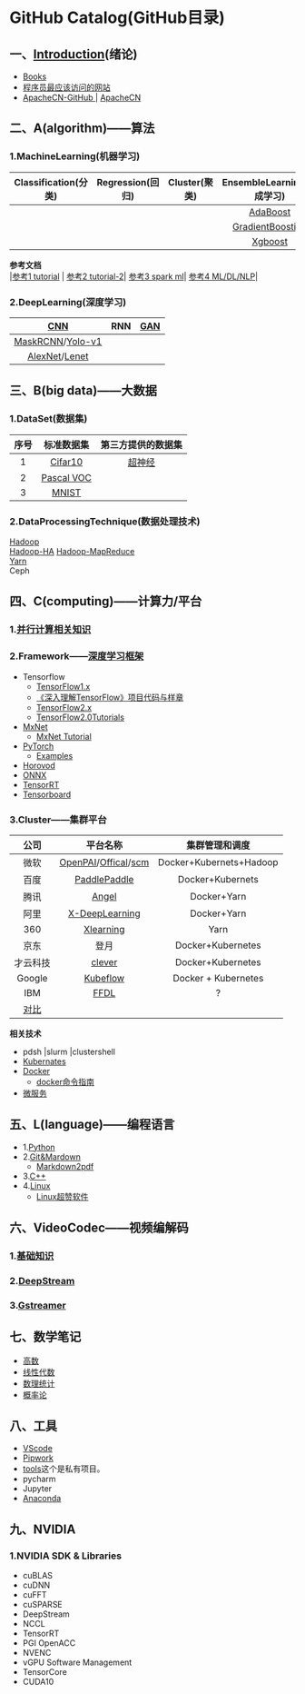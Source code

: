 # GitHub  Catalog(GitHub目录)    
## 一、[Introduction](notes/introduction01.md)(绪论)  
* [Books](https://github.com/fusimeng/book)  
* [程序员最应该访问的网站](https://github.com/fusimeng/Best-websites-a-programmer-should-visit-zh)   
* [ApacheCN-GitHub
](https://github.com/apachecn)| [ApacheCN](http://www.apachecn.org/)   
## 二、A(algorithm)——算法   
### 1.MachineLearning(机器学习)   
|Classification(分类)|Regression(回归)|Cluster(聚类)|EnsembleLearning(集成学习)|  
|:----:|:----:|:----:|:-----:|   
||||[AdaBoost](https://github.com/fusimeng/AdaBoost)|
||||[GradientBoosting](https://github.com/fusimeng/GradientBoosting)|
||||[Xgboost](https://github.com/fusimeng/Xgboost)|
   
**参考文档**  
|[参考1 tutorial](https://github.com/fusimeng/Algorithms-Tutorial) | [参考2 tutorial-2](https://github.com/fusimeng/tutorial)| [参考3 spark ml](https://github.com/fusimeng/spark-ml-source-analysis)| [参考4 ML/DL/NLP](https://github.com/fusimeng/AiLearning)|
### 2.DeepLearning(深度学习) 
|[CNN](https://github.com/fusimeng/CNNTutorials)|RNN|[GAN](https://github.com/fusimeng/GANTutorials)|  
|:-------:|:----:|:----:|
|[MaskRCNN](https://github.com/fusimeng/MaskRCNN)/[Yolo-v1](https://github.com/fusimeng/Yolo-v1)|||
|[AlexNet](https://github.com/fusimeng/AlexNet)/[Lenet](https://github.com/fusimeng/LeNet)|||
## 三、B(big data)——大数据  
### 1.DataSet(数据集)  
|序号|标准数据集| 第三方提供的数据集|
|:--:|:---:|:---:|
|1|[Cifar10](http://www.cs.toronto.edu/~kriz/cifar.html)|[超神经](https://hyper.ai/datasets)|
|2|[Pascal VOC](http://host.robots.ox.ac.uk/pascal/VOC/)||
|3|[MNIST](http://yann.lecun.com/exdb/mnist/) || 
### 2.DataProcessingTechnique(数据处理技术)  
[Hadoop](https://github.com/fusimeng/Hadoop)  
[Hadoop-HA](https://github.com/fusimeng/Hadoop-HA) 
[Hadoop-MapReduce](https://github.com/fusimeng/Hadoop-MapReduce)  
[Yarn](https://github.com/fusimeng/Yarn)    
Ceph      
## 四、C(computing)——计算力/平台   
### 1.[并行计算相关知识](https://github.com/fusimeng/ParallelComputing) 
### 2.Framework——[深度学习框架](notes/frameworks.md)
* Tensorflow
    * [TensorFlow1.x](https://github.com/fusimeng/TensorFlow)   
    * [《深入理解TensorFlow》项目代码与样章](https://github.com/fusimeng/tensorflow-in-depth)  
    * [TensorFlow2.x](https://github.com/fusimeng/TensorFlow2.x)      
    *  [TensorFlow2.0Tutorials](https://github.com/fusimeng/TensorFlow2.0Tutorials)   
* [MxNet](https://github.com/fusimeng/mxnet_)  
    * [MxNet Tutorial](https://github.com/fusimeng/MxNet)      
* [PyTorch](https://github.com/fusimeng/PyTorch)  
    * [Examples](https://github.com/fusimeng/pytorchexamples)  
* [Horovod](https://github.com/fusimeng/Horovod)
* [ONNX](https://github.com/onnx)     
* [TensorRT](https://github.com/fusimeng/TensorRT)  
* [Tensorboard](https://github.com/fusimeng/Tensorboard/settings)
### 3.Cluster——集群平台  
|公司 | 平台名称| 集群管理和调度|  
|:----:|:-------:|:--------------:|    
|微软|[OpenPAI](https://github.com/fusimeng/OpenPAI)/[Offical](https://github.com/Microsoft/pai)/[scm](https://github.com/fusimeng/scm)|Docker+Kubernets+Hadoop|    
|百度|[PaddlePaddle](http://paddlepaddle.org/zh)|  Docker+Kubernets|  
|腾讯|[Angel](https://github.com/Angel-ML/angel)|Docker+Yarn|  
|阿里|[X-DeepLearning](https://github.com/alibaba/x-deeplearning)|Docker+Yarn|
|360|[Xlearning](https://github.com/Qihoo360/XLearning)|Yarn|
|京东|登月|Docker+Kubernetes|
|才云科技|[clever](https://caicloud.io/products/clever)|Docker+Kubernetes|
|Google|[Kubeflow](https://github.com/kubeflow)|Docker + Kubernetes|
|IBM|[FFDL](https://github.com/IBM/FfDL)|?|
|[对比](notes/clusterframeworkcompare.md)   |
**相关技术**     
* pdsh |slurm |clustershell 
* [Kubernates](https://github.com/fusimeng/k8s) 
* [Docker](https://github.com/fusimeng/Docker)   
    * [docker命令指南](https://github.com/fusimeng/docker-directive)
* [微服务](https://github.com/fusimeng/micro-Services-Tutorial)   

## 五、L(language)——编程语言   
* 1.[Python](https://github.com/fusimeng/Python)  
* 2.[Git&Mardown](https://github.com/fusimeng/Git)   
    * [Markdown2pdf](https://github.com/fusimeng/transfer)  
* 3.[C++](https://github.com/fusimeng/C)  
* 4.[Linux](https://github.com/fusimeng/Linux)   
    * [Linux超赞软件](https://github.com/fusimeng/Awesome-Linux-Software-zh_CN)   

## 六、VideoCodec——视频编解码  
### 1.[基础知识](https://github.com/fusimeng/VideoCodecTheoryBasis)  
### 2.[DeepStream](https://github.com/fusimeng/DeepStream3.0)  
### 3.[Gstreamer](https://github.com/fusimeng/Gstreamer)  
 

## 七、数学笔记   
* [高数](https://github.com/fusimeng/Math/tree/master/higher_mathematics)  
* [线性代数](https://github.com/fusimeng/Math/tree/master/linear_algebra)  
* [数理统计](https://github.com/fusimeng/Math/tree/master/mathematical_statistics)  
* [概率论](https://github.com/fusimeng/Math/tree/master/probability_theory)  

## 八、工具  
* [VScode](https://github.com/fusimeng/VScode)   
* [Pipwork](https://github.com/fusimeng/pipework)   
* [tools](https://github.com/fusimeng/tools)这个是私有项目。 
* pycharm  
* Jupyter  
* [Anaconda](https://github.com/fusimeng/ai_tools)

## 九、NVIDIA
### 1.NVIDIA  SDK & Libraries
* cuBLAS
* cuDNN
* cuFFT
* cuSPARSE
* DeepStream
* NCCL
* TensorRT 
* PGI OpenACC
* NVENC 
* vGPU Software Management
* TensorCore
* CUDA10


